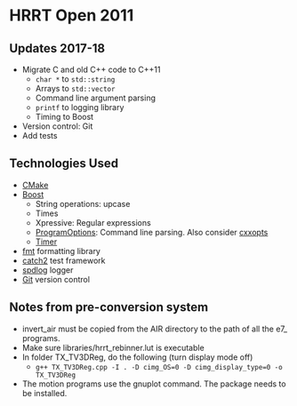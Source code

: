 # HRRT Open 2011

## Updates 2017-18

* Migrate C and old C++ code to C++11
	* `char *` to `std::string`
	* Arrays to `std::vector`
	* Command line argument parsing
	* `printf` to logging library
	* Timing to Boost
* Version control: Git
* Add tests

## Technologies Used

* [CMake](https://cmake.org/)
* [Boost](https://www.boost.org/)
	* String operations: upcase
	* Times
	* Xpressive: Regular expressions
	* [ProgramOptions](https://theboostcpplibraries.com/boost.program_options): Command line parsing.  Also consider [cxxopts](https://github.com/jarro2783/cxxopts)
	* [Timer](https://theboostcpplibraries.com/boost.timer)
* [fmt](http://fmtlib.net/latest/index.html) formatting library
* [catch2](https://github.com/catchorg/Catch2) test framework
* [spdlog](https://github.com/gabime/spdlog) logger
* [Git](https://git-scm.com/) version control

## Notes from pre-conversion system

* invert_air must be copied from the AIR directory to the path of all the e7_ programs.
* Make sure  libraries/hrrt_rebinner.lut is executable
* In folder TX_TV3DReg, do the following (turn display mode off)
	* `g++ TX_TV3DReg.cpp -I . -D cimg_OS=0 -D cimg_display_type=0 -o TX_TV3DReg`
* The motion programs use the gnuplot command. The package needs to be installed.


